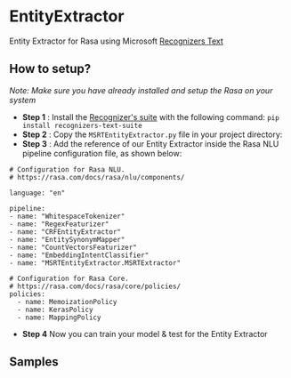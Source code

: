 # EntityExtractor
Entity Extractor for Rasa using Microsoft [Recognizers Text](https://github.com/microsoft/Recognizers-Text/tree/master/Python)

## How to setup?

*Note: Make sure you have already installed and setup the Rasa on your system*

- **Step 1** : Install the [Recognizer's suite](https://pypi.org/project/recognizers-text-suite/) with the following command: ```` pip install recognizers-text-suite ````
- **Step 2** : Copy the `MSRTEntityExtractor.py` file in your project directory:
- **Step 3** : Add the  reference of our Entity Extractor inside the Rasa NLU pipeline configuration file, as shown below:

````
# Configuration for Rasa NLU.
# https://rasa.com/docs/rasa/nlu/components/

language: "en"

pipeline:
- name: "WhitespaceTokenizer"
- name: "RegexFeaturizer"
- name: "CRFEntityExtractor"
- name: "EntitySynonymMapper"
- name: "CountVectorsFeaturizer"
- name: "EmbeddingIntentClassifier"
- name: "MSRTEntityExtractor.MSRTExtractor"

# Configuration for Rasa Core.
# https://rasa.com/docs/rasa/core/policies/
policies:
  - name: MemoizationPolicy
  - name: KerasPolicy
  - name: MappingPolicy

````
- **Step 4**  Now you can train your model & test for the Entity Extractor

## Samples


